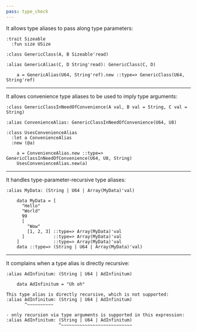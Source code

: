 ```yaml
---
pass: type_check
---
```


It allows type aliases to pass along type parameters:

```savi
:trait Sizeable
  :fun size USize

:class GenericClass(A, B Sizeable'read)

:alias GenericAlias(C, D String'read): GenericClass(C, D)
```
```savi
    a = GenericAlias(U64, String'ref).new ::type=> GenericClass(U64, String'ref)
```

---

It allows convenience type aliases to be used to imply type arguments:

```savi
:class GenericClassInNeedOfConvenience(A val, B val = String, C val = String)

:alias ConvenienceAlias: GenericClassInNeedOfConvenience(U64, U8)

:class UsesConvenienceAlias
  :let a ConvenienceAlias
  :new (@a)
```
```savi
    a = ConvenienceAlias.new ::type=> GenericClassInNeedOfConvenience(U64, U8, String)
    UsesConvenienceAlias.new(a)
```

---

It handles type-parameter-recursive type aliases:

```savi
:alias MyData: (String | U64 | Array(MyData)'val)
```
```savi
    data MyData = [
      "Hello"
      "World"
      99
      [
        "Wow"
        [1, 2, 3] ::type=> Array(MyData)'val
      ]           ::type=> Array(MyData)'val
    ]             ::type=> Array(MyData)'val
    data ::type=> (String | U64 | Array(MyData)'val)
```

---

It complains when a type alias is directly recursive:

```savi
:alias AdInfinitum: (String | U64 | AdInfinitum)
```
```savi
    data AdInfinitum = "Uh oh"
```
```error
This type alias is directly recursive, which is not supported:
:alias AdInfinitum: (String | U64 | AdInfinitum)
       ^~~~~~~~~~~

- only recursion via type arguments is supported in this expression:
:alias AdInfinitum: (String | U64 | AdInfinitum)
                    ^~~~~~~~~~~~~~~~~~~~~~~~~~~~
```
